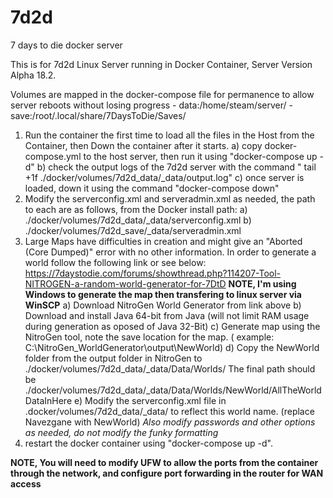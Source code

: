 # 7d2d
7 days to die docker server

This is for 7d2d Linux Server running in Docker Container, Server Version Alpha 18.2.

Volumes are mapped in the docker-compose file for permanence to allow server reboots without losing progress
	- data:/home/steam/server/
	- save:/root/.local/share/7DaysToDie/Saves/

1) Run the container the first time to load all the files in the Host from the Container, then Down the container after it starts.
  a) copy docker-compose.yml to the host server, then run it using "docker-compose up -d"
  b) check the output logs of the 7d2d server with the command " tail +1f ./docker/volumes/7d2d_data/_data/output.log"
  c) once server is loaded, down it using the command "docker-compose down"
2) Modify the serverconfig.xml and serveradmin.xml as needed, the path to each are as follows, from the Docker install path:
	a) ./docker/volumes/7d2d_data/_data/serverconfig.xml
	b) ./docker/volumes/7d2d_save/_data/serveradmin.xml
3) Large Maps have difficulties in creation and might give an "Aborted (Core Dumped)" error with no other information.
	In order to generate a world follow the following link or see below:
	https://7daystodie.com/forums/showthread.php?114207-Tool-NITROGEN-a-random-world-generator-for-7DtD
		**NOTE, I'm using Windows to generate the map then transfering to linux server via WinSCP**
	a) Download NitroGen World Generator from link above
	b) Download and install Java 64-bit from Java (will not limit RAM usage during generation as oposed of Java 32-Bit)
	c) Generate map using the NitroGen tool, note the save location for the map. ( example: C:\NitroGen_WorldGenerator\output\NewWorld)
	d) Copy the NewWorld folder from the output folder in NitroGen to ./docker/volumes/7d2d_data/_data/Data/Worlds/
		The final path should be ./docker/volumes/7d2d_data/_data/Data/Worlds/NewWorld/AllTheWorldDataInHere
	e) Modify the serverconfig.xml file in .docker/volumes/7d2d_data/_data/ to reflect this world name. (replace Navezgane with NewWorld)
      *Also modify passwords and other options as needed, do not modify the funky formatting*
4) restart the docker container using "docker-compose up -d".

**NOTE, You will need to modify UFW to allow the ports from the container through the network, and configure port forwarding in the router for WAN access**
